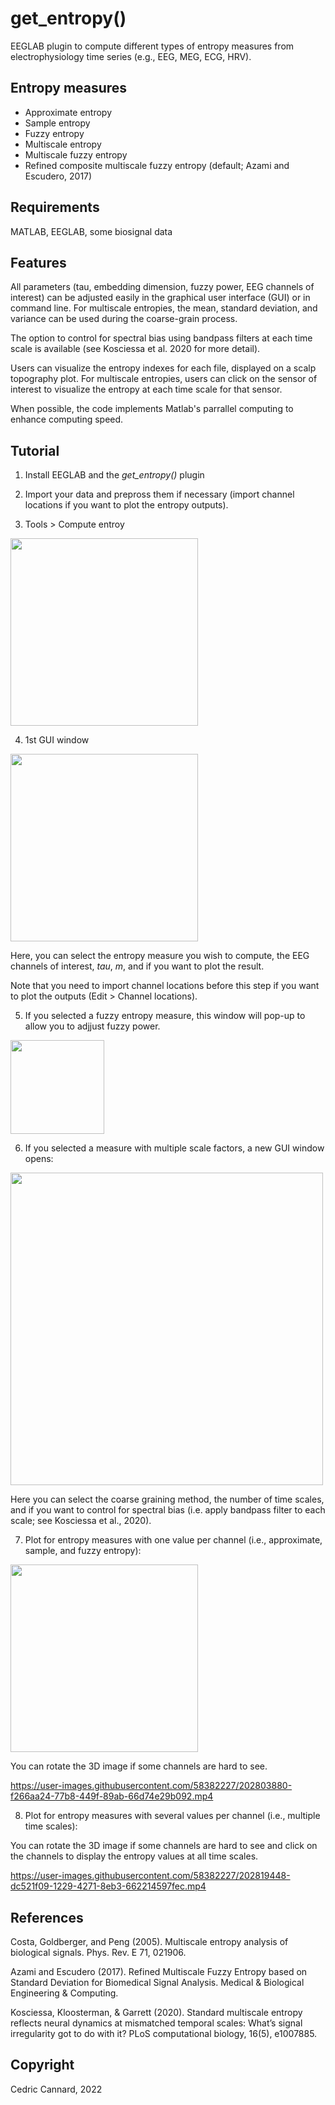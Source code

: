 # get_entropy()

EEGLAB plugin to compute different types of entropy measures from electrophysiology time series (e.g., EEG, MEG, ECG, HRV).

## Entropy measures

- Approximate entropy
- Sample entropy
- Fuzzy entropy
- Multiscale entropy
- Multiscale fuzzy entropy
- Refined composite multiscale fuzzy entropy (default; Azami and Escudero, 2017)

## Requirements

MATLAB, EEGLAB, some biosignal data

## Features

All parameters (tau, embedding dimension, fuzzy power, EEG channels of interest) can be adjusted easily in the graphical user interface (GUI) or in command line. For multiscale entropies, the mean, standard deviation, and variance can be used during the coarse-grain process. 

The option to control for spectral bias using bandpass filters at each time scale is available (see Kosciessa et al. 2020 for more detail).

Users can visualize the entropy indexes for each file, displayed on a scalp topography plot. For multiscale entropies, users can click on the sensor of interest to visualize the entropy at each time scale for that sensor. 

When possible, the code implements Matlab's parrallel computing to enhance computing speed.

## Tutorial

1) Install EEGLAB and the *get_entropy()* plugin

2) Import your data and prepross them if necessary (import channel locations if you want to plot the entropy outputs).

3) Tools > Compute entroy

<img src="https://github.com/amisepa/get_entropy/blob/main/tutorial/img2.png" width="300">

4) 1st GUI window

<img src="https://github.com/amisepa/get_entropy/blob/main/tutorial/img3.png" width="300">

Here, you can select the entropy measure you wish to compute, the EEG channels of interest, *tau*, *m*, and if you want to plot the result. 

Note that you need to import channel locations before this step if you want to plot the outputs (Edit > Channel locations). 

5) If you selected a fuzzy entropy measure, this window will pop-up to allow you to adjjust fuzzy power. 

<img src="https://github.com/amisepa/get_entropy/blob/main/tutorial/img4.png" width="150">

6) If you selected a measure with multiple scale factors, a new GUI window opens:

<img src="https://github.com/amisepa/get_entropy/blob/main/tutorial/img6.png" width="500">

Here you can select the coarse graining method, the number of time scales, and if you want to control for spectral bias (i.e. apply bandpass filter to each scale; see Kosciessa et al., 2020). 

7) Plot for entropy measures with one value per channel (i.e., approximate, sample, and fuzzy entropy):

<img src="https://github.com/amisepa/get_entropy/blob/main/tutorial/img5.png" width="300">

You can rotate the 3D image if some channels are hard to see.

https://user-images.githubusercontent.com/58382227/202803880-f266aa24-77b8-449f-89ab-66d74e29b092.mp4


8) Plot for entropy measures with several values per channel (i.e., multiple time scales):

You can rotate the 3D image if some channels are hard to see and click on the channels to display the entropy values at all time scales.

https://user-images.githubusercontent.com/58382227/202819448-dc521f09-1229-4271-8eb3-662214597fec.mp4



## References

Costa, Goldberger, and Peng (2005). Multiscale entropy analysis of biological signals. Phys. Rev. E 71, 021906.

Azami and Escudero (2017). Refined Multiscale Fuzzy Entropy based on Standard Deviation for Biomedical Signal Analysis. Medical & Biological Engineering & Computing.

Kosciessa, Kloosterman, & Garrett (2020). Standard multiscale entropy reflects neural dynamics at mismatched temporal scales: What’s signal irregularity got to do with it? PLoS computational biology, 16(5), e1007885.

## Copyright 

Cedric Cannard, 2022
